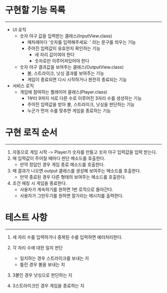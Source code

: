 # 구현할 기능 목록

---
- UI 로직
    - 숫자 야구 값을 입력받는 클래스(InputView.class)
        - 매차례마다 '숫자를 입력해주세요: ' 라는 문구를 띄우는 기능
        - 주어진 입력값이 유효한지 확인하는 기능
            - 세 자리 값이여야 한다
            - 숫자로만 이루어져있어야 한다
    - 숫자 야구 결과값을 보여주는 클래스(OutputView.class)
        - 볼, 스트라이크, 낫싱 결과를 보여주는 기능
        - 게임이 종료되면 다시 시작하거나 완전히 종료되는 기능
- 서비스 로직
    - 게임에 참여하는 플레이어 클래스(Player.class)
        - 1부터 9까지 서로 다른 수로 이루어진 3자리 수를 생성하는 기능
        - 주어진 입력값을 받아 볼, 스트라이크, 낫싱을 판단하는 기능
        - 누군가 먼저 수를 맞추면 게임을 종료하는 기능
    
# 구현 로직 순서

---
1. 자동으로 게임 시작 -> Player가 숫자를 만들고 숫자 야구 입력값을 입력 받는다.
2. 매 입력값이 주어질 때마다 판단 메소드를 호출한다.
    - 만약 정답인 경우 게임 종료 메소드를 호출한다.
3. 매 결과가 나오면 output 클래스를 생성해 보여주는 메소드를 호출한다.
    - 만약 종료된 경우 다른 형태의 보여주는 메소드를 호출한다.
4. 조건 매칭 시 게임을 종료한다.
    - 사용자가 계속하기를 원하면 1번 로직으로 돌아간다.
    - 사용자가 그만두기를 원하면 잘가라는 메시지를 출력한다.

# 테스트 사항

---
1. 세 자리 수를 입력하거나 중복된 수를 입력하면 예러처리한다.
2. 각 자리 수에 대한 일치 판단
    - 일치하는 경우 스트라이크를 보내는 지
    - 틀린 경우 볼을 보내는 지
    
3. 3볼인 경우 낫싱으로 판단하는 지
4. 3스트라이크인 경우 게임을 종료하는 지

